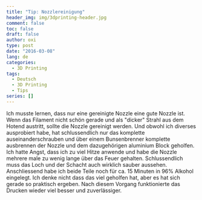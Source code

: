 ```yaml
---
title: "Tip: Nozzlereinigung"
header_img: img/3dprinting-header.jpg
comment: false
toc: false
draft: false
author: oxi
type: post
date: "2016-03-08"
lang: de
categories:
  - 3D Printing
tags:
  - Deutsch
  - 3D Printing
  - Tips
series: []
---
```

Ich musste lernen, dass nur eine gereinigte Nozzle eine gute Nozzle ist. Wenn das Filament nicht schön gerade und als "dicker" Strahl aus dem Hotend austritt, sollte die Nozzle gereinigt werden. Und obwohl ich diverses ausprobiert habe, hat schlussendlich nur das komplette auseinanderschrauben und über einem Bunsenbrenner komplette ausbrennen der Nozzle und dem dazugehörigen aluminium Block geholfen. Ich hatte Angst, dass ich zu viel Hitze anwende und habe die Nozzle mehrere male zu wenig lange über das Feuer gehalten. Schlussendlich muss das Loch und der Schacht auch wirklich sauber aussehen. Anschliessend habe ich beide Teile noch für ca. 15 Minuten in 96% Alkohol eingelegt. Ich denke nicht dass das viel geholfen hat, aber es hat sich gerade so praktisch ergeben. Nach diesem Vorgang funktionierte das Drucken wieder viel besser und zuverlässiger.
